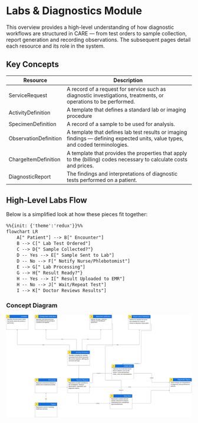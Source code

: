 # Labs & Diagnostics Module

This overview provides a high-level understanding of how diagnostic workflows are structured in CARE — from test orders to sample collection, report generation and recording observations. The subsequent pages detail each resource and its role in the system.

## Key Concepts

| Resource              | Description                                                                                                                   |
| --------------------- | ----------------------------------------------------------------------------------------------------------------------------- |
| ServiceRequest        | A record of a request for service such as diagnostic investigations, treatments, or operations to be performed.               |
| ActivityDefinition    | A template that defines a standard lab or imaging procedure                                                                   |
| SpecimenDefinition    | A record of a sample to be used for analysis.                                                                                 |
| ObservationDefinition | A template that defines lab test results or imaging findings — defining expected units, value types, and coded terminologies. |
| ChargeItemDefinition  | A template that provides the properties that apply to the (billing) codes necessary to calculate costs and prices.            |
| DiagnosticReport      | The findings and interpretations of diagnostic tests performed on a patient.                                                  |

## High-Level Labs Flow

Below is a simplified look at how these pieces fit together:

```mermaid
%%{init: {'theme':'redux'}}%%
flowchart LR
    A[" Patient"] --> B[" Encounter"]
    B --> C[" Lab Test Ordered"]
    C --> D{" Sample Collected?"}
    D -- Yes --> E[" Sample Sent to Lab"]
    D -- No --> F[" Notify Nurse/Phlebotomist"]
    E --> G[" Lab Processing"]
    G --> H{" Result Ready?"}
    H -- Yes --> I[" Result Uploaded to EMR"]
    H -- No --> J[" Wait/Repeat Test"]
    I --> K[" Doctor Reviews Results"]
```

### Concept Diagram

![Labs Concept Diagram](../../../../static/img/care/HMIS/Labs/Labs%20Concept%20Diagram.svg)
